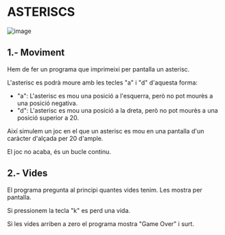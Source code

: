 # ASTERISCS

![image](https://github.com/XaSaFa/IntroduccioProgramacio/assets/110727546/d7636e11-0fe7-4b72-a746-8d915abe147f)

## 1.- Moviment

Hem de fer un programa que imprimeixi per pantalla un asterisc.

L'asterisc es podrà moure amb les tecles "a" i "d" d'aquesta forma:

- "a": L'asterisc es mou una posició a l'esquerra, però no pot mourès a una posició negativa.
- "d": L'asterisc es mou una posició a la dreta, però no pot mourès a una posició superior a 20.

Així simulem un joc en el que un asterisc es mou en una pantalla d'un caràcter d'alçada per 20 d'ample.

El joc no acaba, és un bucle continu.

## 2.- Vides

El programa pregunta al principi quantes vides tenim.
Les mostra per pantalla.

Si pressionem la tecla "k" es perd una vida.

Si les vides arriben a zero el programa mostra "Game Over" i surt.

